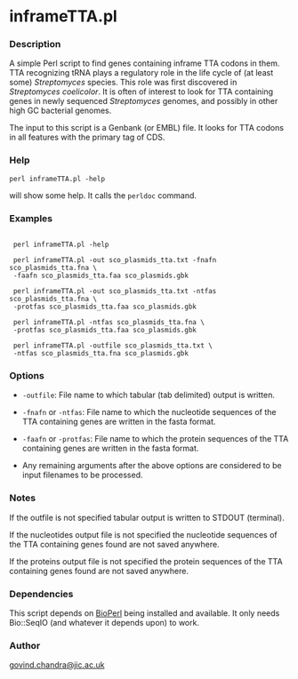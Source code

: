 # inframeTTA.pl

### Description

A simple Perl script to find genes containing inframe TTA codons in
them. TTA recognizing tRNA plays a regulatory role in the life cycle
of (at least some) _Streptomyces_ species. This role was first
discovered in _Streptomyces coelicolor_. It is often of interest to
look for TTA containing genes in newly sequenced _Streptomyces_
genomes, and possibly in other high GC bacterial genomes.

The input to this script is a Genbank (or EMBL) file. It looks for TTA
codons in all features with the primary tag of CDS.

### Help

    perl inframeTTA.pl -help

will show some help. It calls the `perldoc` command.


### Examples

~~~ {.sh}

 perl inframeTTA.pl -help

 perl inframeTTA.pl -out sco_plasmids_tta.txt -fnafn sco_plasmids_tta.fna \
 -faafn sco_plasmids_tta.faa sco_plasmids.gbk 

 perl inframeTTA.pl -out sco_plasmids_tta.txt -ntfas sco_plasmids_tta.fna \
 -protfas sco_plasmids_tta.faa sco_plasmids.gbk 

 perl inframeTTA.pl -ntfas sco_plasmids_tta.fna \
 -protfas sco_plasmids_tta.faa sco_plasmids.gbk 

 perl inframeTTA.pl -outfile sco_plasmids_tta.txt \
 -ntfas sco_plasmids_tta.fna sco_plasmids.gbk 

~~~

### Options

* `-outfile`: File name to which tabular (tab delimited) output is written.


* `-fnafn` or `-ntfas`: File name to which the nucleotide sequences of the TTA
containing genes are written in the fasta format.

* `-faafn` or `-protfas`: File name to which the protein sequences of the TTA containing
genes are written in the fasta format.

* Any remaining arguments after the above options are considered to be
input filenames to be processed.

### Notes

If the outfile is not specified tabular output is written to STDOUT (terminal).

If the nucleotides output file is not specified the nucleotide sequences of the
TTA containing genes found are not saved anywhere.

If the proteins output file is not specified the protein sequences of the
TTA containing genes found are not saved anywhere.

### Dependencies

This script depends on [BioPerl](https://bioperl.org) being installed
and available. It only needs Bio::SeqIO (and whatever it depends upon)
to work.

### Author

govind.chandra@jic.ac.uk

